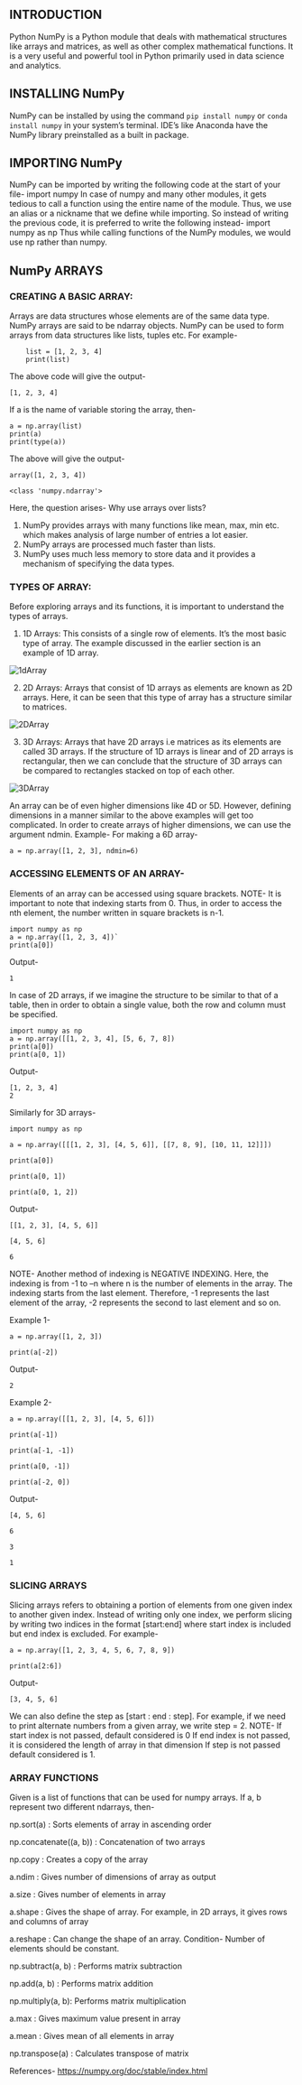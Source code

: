 ## INTRODUCTION
Python NumPy is a Python module that deals with mathematical structures like arrays and matrices, as well as other complex mathematical functions. It is a very useful and powerful tool in Python primarily used in data science and analytics.

## INSTALLING NumPy
NumPy can be installed by using the command
` pip install numpy `
or 
` conda install numpy `
in your system’s terminal.
IDE’s like Anaconda have the NumPy library preinstalled as a built in package.

## IMPORTING NumPy
NumPy can be imported by writing the following code at the start of your file-
import numpy
In case of numpy and many other modules, it gets tedious to call a function using the entire name of the module. Thus, we use an alias or a nickname that we define while importing.
So instead of writing the previous code, it is preferred to write the following instead-
import numpy as np
Thus while calling functions of the NumPy modules, we would use np rather than numpy.

## NumPy ARRAYS
### CREATING A BASIC ARRAY:
Arrays are data structures whose elements are of the same data type. NumPy arrays are said to be ndarray objects.
NumPy can be used to form arrays from data structures like lists, tuples etc.
For example-

``` 
    list = [1, 2, 3, 4]
    print(list) 
```

The above code will give the output-

```
[1, 2, 3, 4]
```

If a is the name of variable storing the array, then-

```
a = np.array(list)
print(a)
print(type(a))
```

The above will give the output-

```
array([1, 2, 3, 4])

<class 'numpy.ndarray'>
```

Here, the question arises- Why use arrays over lists?
1.	NumPy provides arrays with many functions like mean, max, min etc. which makes analysis of large number of entries a lot easier. 
2.	NumPy arrays are processed much faster than lists.
3.	NumPy uses much less memory to store data and it provides a mechanism of specifying the data types.

### TYPES OF ARRAY:
Before exploring arrays and its functions, it is important to understand the types of arrays.
1.	1D Arrays: This consists of a single row of elements. It’s the most basic type of array. The example discussed in the earlier section is an example of 1D array.

![1dArray](https://github.com/mridu-pant/winter-of-contributing/blob/a7e26f4431489348569e61e2957be992ea4104a2/Python/Python_Numpy/Audio/images/python%20numpy%201d.jpg)

2.	2D Arrays: Arrays that consist of 1D arrays as elements are known as 2D arrays. Here, it can be seen that this type of array has a structure similar to matrices. 

![2DArray](https://github.com/mridu-pant/winter-of-contributing/blob/a7e26f4431489348569e61e2957be992ea4104a2/Python/Python_Numpy/Audio/images/python%20numpy%202d.jpg)

3.	3D Arrays: Arrays that have 2D arrays i.e matrices as its elements are called 3D arrays. 
If the structure of 1D arrays is linear and of 2D arrays is rectangular, then we can conclude that the structure of 3D arrays can be compared to rectangles stacked on top of each other.

![3DArray](https://github.com/mridu-pant/winter-of-contributing/blob/a7e26f4431489348569e61e2957be992ea4104a2/Python/Python_Numpy/Audio/images/python%20numpy%203d.jpg)

An array can be of even higher dimensions like 4D or 5D. However, defining dimensions in a manner similar to the above examples will get too complicated.
In order to create arrays of higher dimensions, we can use the argument ndmin.
Example-
For making a 6D array-

``` 
a = np.array([1, 2, 3], ndmin=6)
```

### ACCESSING ELEMENTS OF AN ARRAY-
Elements of an array can be accessed using square brackets.
NOTE- It is important to note that indexing starts from 0. Thus, in order to access the nth element, the number written in square brackets is n-1.

```
import numpy as np
a = np.array([1, 2, 3, 4])`
print(a[0])
```

Output-

```
1
```

In case of 2D arrays, if we imagine the structure to be similar to that of a table, then in order to obtain a single value, both the row and column must be specified.

```
import numpy as np
a = np.array([[1, 2, 3, 4], [5, 6, 7, 8])
print(a[0])
print(a[0, 1])
```

Output-

```
[1, 2, 3, 4]
2
```

Similarly for 3D arrays-

```
import numpy as np

a = np.array([[[1, 2, 3], [4, 5, 6]], [[7, 8, 9], [10, 11, 12]]])

print(a[0])

print(a[0, 1])

print(a[0, 1, 2])
```

Output-

```
[[1, 2, 3], [4, 5, 6]]

[4, 5, 6]

6
```

NOTE- Another method of indexing is NEGATIVE INDEXING.
Here, the indexing is from -1 to –n where n is the number of elements in the array. The indexing starts from the last element. Therefore, -1 represents the last element of the array, -2 represents the second to last element and so on.

Example 1-

```
a = np.array([1, 2, 3])

print(a[-2])
```

Output-
```
2
```

Example 2-
```
a = np.array([[1, 2, 3], [4, 5, 6]])

print(a[-1])

print(a[-1, -1])

print(a[0, -1])

print(a[-2, 0])
```

Output-

```
[4, 5, 6]

6

3

1
```

### SLICING ARRAYS
Slicing arrays refers to obtaining a portion of elements from one given index to another given index.
Instead of writing only one index, we perform slicing by writing two indices in the format [start:end] where start index is included but end index is excluded. For example-

```
a = np.array([1, 2, 3, 4, 5, 6, 7, 8, 9])

print(a[2:6])
```

Output-

```
[3, 4, 5, 6]
```

We can also define the step as [start : end : step]. For example, if we need to print alternate numbers from a given array, we write step = 2.
NOTE- If start index is not passed, default considered is 0
             If end index is not passed, it is considered the length of array in that dimension
             If step is not passed default considered is 1. 

### ARRAY FUNCTIONS
Given is a list of functions that can be used for numpy arrays. If a, b represent two different ndarrays, then-

np.sort(a) : Sorts elements of array in ascending order

np.concatenate((a, b)) : Concatenation of two arrays

np.copy : Creates a copy of the array

a.ndim : Gives number of dimensions of array as output

a.size : Gives number of elements in array

a.shape : Gives the shape of array. For example, in 2D arrays, it gives rows and columns of array

a.reshape : Can change the shape of an array. Condition- Number of elements should be constant.

np.subtract(a, b) : Performs matrix subtraction

np.add(a, b) : Performs matrix addition

np.multiply(a, b): Performs matrix multiplication

a.max : Gives maximum value present in array

a.mean : Gives mean of all elements in array

np.transpose(a) : Calculates transpose of matrix


References-
https://numpy.org/doc/stable/index.html
